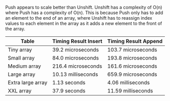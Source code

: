 Push appears to scale better than Unshift. Unshift has a complexity of O(n) where Push has a complexity of O(n). This is because Push only has to add an element to the end of an array, where Unshift has to reassign index values to each element in the array as it adds a new element to the front of the array.

|  Table  |  Timing Result Insert  |  Timing Result Append  |
|---|---|---|
|Tiny array|39.2 microseconds|103.7 microseconds|
|Small array|84.0 microseconds|193.8 microseconds|
|Medium array|216.4 microseconds|161.6 microseconds|
|Large array|10.13 milliseconds|659.9 microseconds|
|Extra large array|1.13 seconds|4.06 milliseconds|
|XXL array|37.9 seconds|11.59 milliseconds|